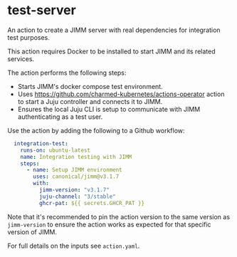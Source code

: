 # test-server
An action to create a JIMM server with real dependencies for integration test purposes.

This action requires Docker to be installed to start JIMM and its related services.

The action performs the following steps:
- Starts JIMM's docker compose test environment.
- Uses https://github.com/charmed-kubernetes/actions-operator action to start a Juju controller and connects it to JIMM.
- Ensures the local Juju CLI is setup to communicate with JIMM authenticating as a test user.

Use the action by adding the following to a Github workflow:

```yaml
  integration-test:
    runs-on: ubuntu-latest
    name: Integration testing with JIMM
    steps:
      - name: Setup JIMM environment
        uses: canonical/jimm@v3.1.7
        with:
          jimm-version: "v3.1.7"
          juju-channel: "3/stable"
          ghcr-pat: ${{ secrets.GHCR_PAT }}
```

Note that it's recommended to pin the action version to the same version as `jimm-version` to ensure the action works as expected for that specific version of JIMM.

For full details on the inputs see `action.yaml`.
